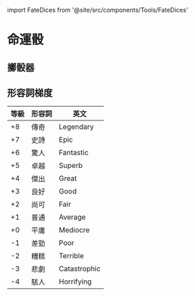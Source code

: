 import FateDices from '@site/src/components/Tools/FateDices'

# 命運骰

## 擲骰器

<FateDices />

## 形容詞梯度

|等級|形容詞|英文|
|---| --- |---|
|+8|傳奇|Legendary|
|+7|史詩|Epic|
|+6|驚人|Fantastic|
|+5|卓越|Superb|
|+4|傑出|Great|
|+3|良好|Good|
|+2|尚可|Fair|
|+1|普通|Average|
|+0|平庸|Mediocre|
|-1|差勁|Poor|
|-2|糟糕|Terrible|
|-3|悲劇|Catastrophic|
|-4|駭人|Horrifying|
